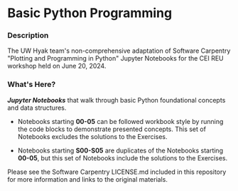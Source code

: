 # Basic Python Programming

### Description

The UW Hyak team's non-comprehensive adaptation of Software Carpentry "Plotting and Programming in Python" Jupyter Notebooks for the CEI REU workshop held on June 20, 2024.  

### What's Here? 

***Jupyter Notebooks*** that walk through basic Python foundational concepts and data structures. 
    
* Notebooks starting **00-05** can be followed workbook style by running the code blocks to demonstrate presented concepts. This set of Notebooks excludes the solutions to the Exercises. 

* Notebooks starting **S00-S05** are duplicates of the Notebooks starting **00-05**, but this set of Notebooks include the solutions to the Exercises. 

Please see the Software Carpentry LICENSE.md included in this repository for more information and links to the original materials.




